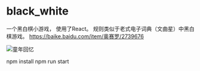 # black_white
 一个黑白棋小游戏， 
 使用了React。
 规则类似于老式电子词典（文曲星）中黑白棋游戏。
 https://baike.baidu.com/item/奥赛罗/2739676

 ![童年回忆](https://github.com/fuhuan1991/black_white/raw/master/11.png)
 
 
 npm install
 npm run start

